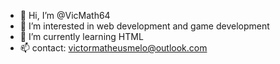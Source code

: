 - 👋 Hi, I’m @VicMath64
- 👀 I’m interested in web development and game development
- 🌱 I’m currently learning HTML
- 📫 contact: victormatheusmelo@outlook.com

<!---
VicMath64/VicMath64 is a ✨ special ✨ repository because its `README.md` (this file) appears on your GitHub profile.
You can click the Preview link to take a look at your changes.
--->
